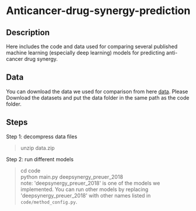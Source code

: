 # Anticancer-drug-synergy-prediction

## Description

Here includes the code and data used for comparing several published machine learning (especially deep learning) models for predicting anti-cancer drug synergy.

## Data

You can download the data we used for comparison from here <a href="https://www.dropbox.com/s/7tr009a4aw3t4xk/data.zip?dl=0" target="_blank">data</a>. Please Download the datasets and put the data folder in the same path as the code folder.

## Steps

Step 1: decompress data files           
> unzip data.zip

Step 2: run different models       
> cd code       
> python main.py deepsynergy_preuer_2018     
note: 'deepsynergy_preuer_2018' is one of the models we implemented. You can run other models by replacing 'deepsynergy_preuer_2018' with other names listed in `code/method_config.py`.  

